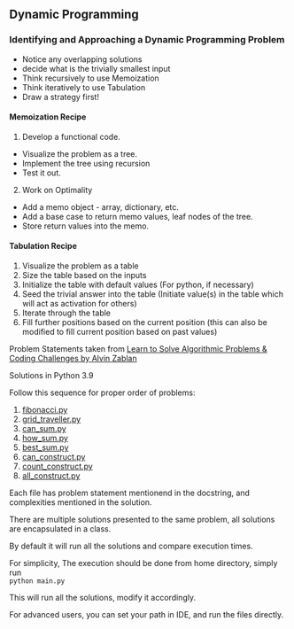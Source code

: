 ## Dynamic Programming

### Identifying and Approaching a Dynamic Programming Problem
- Notice any overlapping solutions
- decide what is the trivially smallest input
- Think recursively to use Memoization
- Think iteratively to use Tabulation
- Draw a strategy first!

#### Memoization Recipe

1. Develop a functional code.
-  Visualize the problem as a tree.
-  Implement the tree using recursion
-  Test it out.

2. Work on Optimality
- Add a memo object - array, dictionary, etc.
- Add a base case to return memo values, leaf nodes of the tree.
- Store return values into the memo.

#### Tabulation Recipe

1. Visualize the problem as a table
2. Size the table based on the inputs
3. Initialize the table with default values (For python, if necessary)
4. Seed the trivial answer into the table (Initiate value(s) in
the table which will act as activation for others)
5. Iterate through the table
6. Fill further positions based on the current position
(this can also be modified to fill current position based on past values)



Problem Statements taken from [Learn to Solve Algorithmic Problems & Coding Challenges by Alvin Zablan](https://youtu.be/oBt53YbR9Kk)

Solutions in Python 3.9

Follow this sequence for proper order of problems:

1. [fibonacci.py](https://github.com/shreyansh96/dynamic-programming/blob/main/problems/fibonacci.py)
2. [grid_traveller.py](https://github.com/shreyansh96/dynamic-programming/blob/main/problems/grid_traveller.py)
3. [can_sum.py](https://github.com/shreyansh96/dynamic-programming/blob/main/problems/can_sum.py)
4. [how_sum.py](https://github.com/shreyansh96/dynamic-programming/blob/main/problems/how_sum.py)
5. [best_sum.py](https://github.com/shreyansh96/dynamic-programming/blob/main/problems/best_sum.py)
6. [can_construct.py](https://github.com/shreyansh96/dynamic-programming/blob/main/problems/can_construct.py)
7. [count_construct.py](https://github.com/shreyansh96/dynamic-programming/blob/main/problems/count_construct.py)
8. [all_construct.py](https://github.com/shreyansh96/dynamic-programming/blob/main/problems/all_construct.py)

Each file has problem statement mentionend in the docstring, and complexities mentioned in the solution.

There are multiple solutions presented to the same problem, all solutions are encapsulated  in a class.

By default it will run all the solutions and compare execution times.

For simplicity, The execution should be done from home directory, simply run  
`python main.py`

This will run all the solutions, modify it accordingly.

For advanced users, you can set your path in IDE, and run the files directly.
